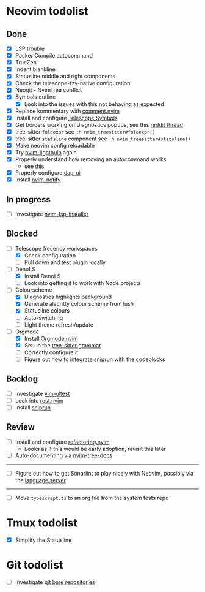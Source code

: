 # Neovim todolist
## Done
 - [x] LSP trouble
 - [x] Packer Compile autocommand
 - [x] TrueZen
 - [x] Indent blankline
 - [x] Statusline middle and right components
 - [x] Check the telescope-fzy-native configuration
 - [x] Neogit - NvimTree conflict
 - [x] Symbols outline
    - [x] Look into the issues with this not behaving as expected
 - [x] Replace kommentary with [comment.nvim](https://github.com/numToStr/Comment.nvim)
 - [x] Install and configure [Telescope Symbols](https://github.com/nvim-telescope/telescope-symbols.nvim)
 - [x] Get borders working on Diagnostics popups, see this [reddit thread](https://www.reddit.com/r/neovim/comments/ovbje7/comment/h789qdh/?utm_source=share&utm_medium=web2x&context=3)
 - [x] tree-sitter `foldexpr` see `:h nvim_treesitter#foldexpr()`
 - [x] tree-sitter `statsline` component see `:h nvim_treesitter#statsline()`
 - [x] Make neovim config reloadable
 - [x] Try [nvim-lightbulb](https://github.com/kosayoda/nvim-lightbulb) again
 - [x] Properly understand how removing an autocommand works
    - see [this](https://learnvimscriptthehardway.stevelosh.com/chapters/14.html)
 - [x] Properly configure [dap-ui](https://github.com/rcarriga/nvim-dap-ui)
 - [x] Install [nvim-notify](https://github.com/rcarriga/nvim-notify)

## In progress
 - [ ] Investigate [nvim-lsp-installer](https://github.com/williamboman/nvim-lsp-installer)

## Blocked
 - [ ] Telescope frecency workspaces
    - [x] Check configuration
    - [ ] Pull down and test plugin locally
 - [ ] DenoLS
    - [x] Install DenoLS
    - [ ] Look into getting it to work with Node projects
 - [ ] Colourscheme
    - [x] Diagnostics highlights background
    - [x] Generate alacritty colour scheme from lush
    - [x] Statusline colours
    - [ ] Auto-switching
    - [ ] Light theme refresh/update
 - [ ] Orgmode
    - [x] Install [Orgmode.nvim](https://github.com/kristijanhusak/orgmode.nvim/tree/tree-sitter)
    - [x] Set up the [tree-sitter grammar](https://github.com/milisims/tree-sitter-org)
    - [ ] Correctly configure it
    - [ ] Figure out how to integrate sniprun with the codeblocks

## Backlog
 - [ ] Investigate [vim-ultest](https://github.com/rcarriga/vim-ultest)
 - [ ] Look into [rest.nvim](https://github.com/NTBBloodbath/rest.nvim)
 - [ ] Install [sniprun](https://github.com/michaelb/sniprun)

## Review
 - [ ] Install and configure [refactoring.nvim](https://github.com/ThePrimeagen/refactoring.nvim)
    - Looks as if this would be early adoption, revisit this later
 - [ ] Auto-documenting via [nvim-tree-docs](https://github.com/nvim-treesitter/nvim-tree-docs)
---
 - [ ] Figure out how to get Sonarlint to play nicely with Neovim, possibly via the [language server](https://github.com/SonarSource/sonarlint-language-server)

---
 - [ ] Move `typescript.ts` to an org file from the system tests repo

# Tmux todolist
 - [x] Simplify the Statusline

# Git todolist
 - [ ] Investigate [git bare repositories](https://www.atlassian.com/git/tutorials/dotfiles)
